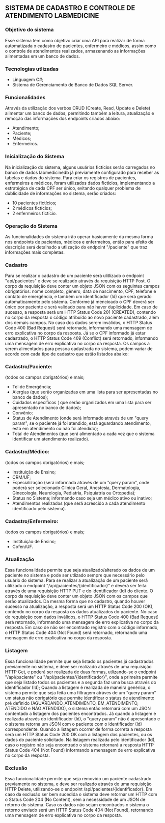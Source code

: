 ## SISTEMA DE CADASTRO E CONTROLE DE ATENDIMENTO LABMEDICINE

### Objetivo do sistema

Esse sistema tem como objetivo criar uma API para realizar de forma automatizada o cadastro de pacientes, enfermeiro e médicos, assim como 
o controle de atendimentos realizados, armazenando as informações alimentadas em um banco de dados.

### Tecnologias utlizadas

- Linguagem C#;
- Sistema de Gerenciamento de Banco de Dados SQL Server.

### Funcionalidades

Através da utilização dos verbos CRUD (Create, Read, Update e Delete) alimentar um banco de dados, permitindo também a leitura, atualização e remoção das informações dos endpoints criados abaixo:
- Atendimento;
- Paciente;
- Médicos;
- Enfermeiros.

### Inicialização do Sistema

Na inicialização do sistema, alguns usuários fictícios serão carregados no banco de dados labmedicinedb já previamente configurado para receber as tabelas e dados do sistema.
Para criar os registros de pacientes, enfermeiros e médicos, foram utilizados dados fictícios, implementando a estratégica de cada CPF ser único, evitando qualquer
problema de dublicidade de informações no sistema, serão criados:
- 10 pacientes fictícios;
- 2 médicos fictícios;
- 2 enfermeiros fictício.

### Operação do Sistema
As funcionalidades do sistema irão operar basicamente da mesma forma nos endpoints de pacientes, médicos e enfermeiros, então para efeito de descrição será detalhado a utlização do endpoint "/paciente" que traz informações mais completas.

### Cadastro
Para se realizar o cadastro de um paciente será ulitlizado o endpoint "api/pacientes" e deve se realizado através da requisição HTTP Post. O corpo da requisição deve conter um objeto JSON com os seguintes campos obrigatórios: nome completo, gênero, data de nascimento, CPF, telefone e contato de emergência, e também um identificador (Id) que será gerado automaticamente pelo sistema. Conforme já mencioado o CPF deverá ser único por paciente e será validado para não haver duplicidade.
Em caso de sucesso, a resposta será um HTTP Status Code 201 (CREATED), contendo no corpo da resposta o código atribuído ao novo paciente cadastrado, além dos demais campos.
No caso dos dados serem inválidos, o HTTP Status Code 400 (Bad Request) será retornado, informando uma mensagem de erro explicativa no corpo da resposta.
Já se o CPF informado já estar cadastrado, o HTTP Status Code 409 (Conflict) será retornado, informando uma mensagem de erro explicativa no corpo da resposta.
Os campos a serem alimentados para pessoa cadastrada no sistema, podem variar de acordo com cada tipo de cadastro que estão listados abaixo:

### Cadastro/Paciente:
(todos os campos obrigatórios) e mais;
- Tel de Emergência;
- Alergias (que serão organizadas em uma lista para ser apresentadas no banco de dados);
- Cuidados específicos ( que serão organizados em uma lista para ser apresentado no banco de dados);
- Convênio;
- Status de Atendimento (onde será informado através de um "query param", se o paciente já foi atendido, está aguardando atendimento, está em atendimento ou não foi atendido);
- Total de Atendimentos (que será alimentado a cada vez que o sistema identificar um atendimento realizado).

### Cadastro/Médico:
(todos os campos obrigatórios) e mais;
- Instituição de Ensino;
- CRM/UF;
- Especialização (será informada através de um "query param", onde poderá ser selecionado Clinica Geral, Anestesia, Dermatologia, Ginecologia, Neurologia, Pediatria, Psiquiatria ou Ortopedia);
- Status no Sistema; informando caso seja um médico ativo ou inativo;
- Atendimentos realizados (que será acrescido a cada atendimento identificado pelo sistema).

### Cadastro/Enfermeiro:
(todos os campos obrigatórios) e mais;
- Instituição de Ensino;
- Cofen/UF.

### Atualização
Essa funcionalidade permite que seja atualizado/alterado os dados de um paciente no sistema e pode ser utlizado sempre que necessário pelo usuário do sistema.
Para se realizar a atualização de um paciente será utilizado o endpoint "/api/pacientes/{identificador}" e deverá ser feita através de uma requisição HTTP PUT e do identificador (Id) do cliente.
O corpo da requisição deve conter um objeto JSON com os campos que serão atualizados.
Da mesma forma que no cadastro, quando houver sucesso na atualização, a resposta será um HTTP Status Code 200 (OK), contendo no corpo da resposta os dados atualizados do paciente.
No caso de requisição com dados inválidos, o HTTP Status Code 400 (Bad Request) será retornado, informando uma mensagem de erro explicativa no corpo da resposta.
Em caso de não ser encontrado registro com o código informado, o HTTP Status Code 404 (Not Found) será retornado, retornando uma mensagem de erro explicativa no corpo da resposta.

### Listagem
Essa funcionalidade permite que seja listado os pacientes já cadastrados previamente no sistema, e deve ser realizado através de uma requisição HTTP Get, e poderá ser realizada de duas formas, utlizando-se o endpoint "/api/paciente" ou "/api/pacientes/{identificador}", onde a primeira permite que seja listado todos os pacientes e a segunda faz uma busca através do identificador (Id);
Quando a listagem é realizada de maneira genérica, o sistema permite que seja feita uma filtragem atráves de um "query param"  um status não obrigatório que permite identificar o status de atendimento pré definido (AGUARDANDO_ATENDIMENTO, EM_ATENDIMENTO, ATENDIDO e NÃO ATENDIDO), o sistema então retornará com um JSON contentado a listagem dos pacientes encontrados. Já quando a listagem é realizada através do identificador (Id), o "query param" não é apresentado e o sistema retorna um JSON com o paciente com o identificador (Id) correspondente.
Quando a listagem ocorrer de forma correta a resposta será um HTTP Status Code 200 OK com a listagem dos pacientes, ou os dados do paciente solicitado.
Na listagem realizada pelo identificador (Id), caso o registro não seja encontrado o sistema retornará a resposta HTTP Status Code 404 (Not Found) informando a mensagem de erro explicativa no corpo da resposta.

### Exclusão
Essa funcionalidade permite que seja removido um paciente cadastrado previamente no sistema, e deve ser realizado através de uma requisição HTTP Delete, utilizando-se o endpoint /api/pacientes/{identificador}.
Em caso da exclusão ser bem sucedida o sistema deve retornar um HTTP com o Status Code 204 (No Content), sem a necessidade de um JSON de retorno do sistema.
Caso os dados não sejam encontrados o sistema o retorno enviado será um HTTP Status Code 404 (Not Found), retornando uma mensagem de erro explicativa no corpo da resposta.




